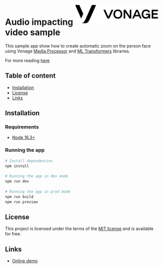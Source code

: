 
<a href="https://www.vonage.com/">
    <img src="images/logo.png" alt="Vonage logo" title="Vonage" align="right" height="60" />
</a>

# Audio impacting video sample

This sample app show how to create automatic zoom on the person face using Vonage [Media Processor](https://github.com/Vonage/media-processor) and [ML Transformers](https://github.com/Vonage/ml-transformers) libraries.

For more reading [here](https://developer.vonage.com/blog/22/07/14/auto-zoom-and-center-published-video-calls-with-vonage-video-api)

## Table of content

- [Installation](#installation)
- [License](#license)
- [Links](#links)

## Installation

### Requirements
* [Node 16.3+](https://nodejs.org/en/)

### Running the app

``` bash
# Install dependencies
npm install

# Running the app in dev mode
npm run dev

# Running the app in prod mode
npm run build
npm run preview
```

## License

This project is licensed under the terms of the [MIT license](https://opensource.org/licenses/MIT) and is available for free.

## Links

* [Online demo](https://vonage-zoom-and-center-publisher.s3.amazonaws.com/index.html)